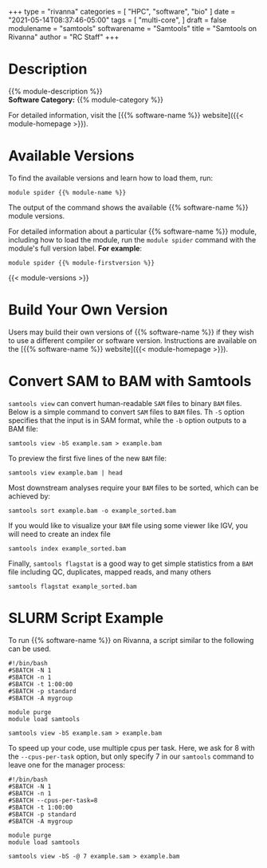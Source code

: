 +++
type = "rivanna"
categories = [
  "HPC",
  "software",
  "bio"
]
date = "2021-05-14T08:37:46-05:00"
tags = [
  "multi-core",
]
draft = false
modulename = "samtools"
softwarename = "Samtools"
title = "Samtools on Rivanna"
author = "RC Staff"
+++

# Description
{{% module-description %}}
<br>
**Software Category:** {{% module-category %}}

For detailed information, visit the [{{% software-name %}} website]({{< module-homepage >}}).

# Available Versions
To find the available versions and learn how to load them, run:
```
module spider {{% module-name %}}
```

The output of the command shows the available {{% software-name %}} module versions.

For detailed information about a particular {{% software-name %}} module, including how to load the module, run the `module spider` command with the module's full version label. __For example__:
```
module spider {{% module-firstversion %}}
```

{{< module-versions >}}

# Build Your Own Version
Users may build their own versions of {{% software-name %}} if they wish to use a different compiler or software version. Instructions are available on the [{{% software-name %}} website]({{< module-homepage >}}).

# Convert SAM to BAM with Samtools
`samtools view` can convert human-readable `SAM` files to binary `BAM` files. Below is a simple command to convert `SAM` files to `BAM` files. Th `-S` option specifies that the input is in SAM format, while the `-b` option outputs to a BAM file:
```
samtools view -bS example.sam > example.bam
```

To preview the first five lines of the new `BAM` file:
```
samtools view example.bam | head
```

Most downstream analyses require your `BAM` files to be sorted, which can be achieved by:
```
samtools sort example.bam -o example_sorted.bam
```

If you would like to visualize your `BAM` file using some viewer like IGV, you will need to create an index file
```
samtools index example_sorted.bam
```

Finally, `samtools flagstat` is a good way to get simple statistics from a `BAM` file including QC, duplicates, mapped reads, and many others
```
samtools flagstat example_sorted.bam
```

# SLURM Script Example
To run {{% software-name %}} on Rivanna, a script similar to the following can be used.

```
#!/bin/bash
#SBATCH -N 1
#SBATCH -n 1
#SBATCH -t 1:00:00
#SBATCH -p standard
#SBATCH -A mygroup

module purge
module load samtools

samtools view -bS example.sam > example.bam
```

To speed up your code, use multiple cpus per task. Here, we ask for 8 with the `--cpus-per-task` option, but only specify 7 in our `samtools` command to leave one for the manager process:
```
#!/bin/bash
#SBATCH -N 1
#SBATCH -n 1
#SBATCH --cpus-per-task=8
#SBATCH -t 1:00:00
#SBATCH -p standard
#SBATCH -A mygroup

module purge
module load samtools

samtools view -bS -@ 7 example.sam > example.bam
```
<br>
